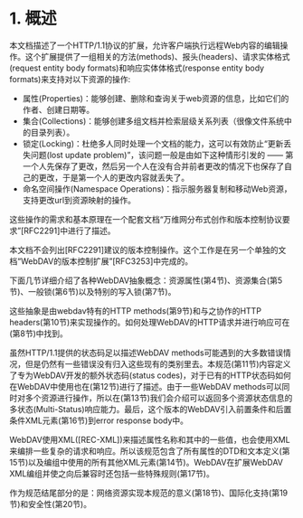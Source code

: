 # 1. 概述

本文档描述了一个HTTP/1.1协议的扩展，允许客户端执行远程Web内容的编辑操作。这个扩展提供了一组相关的方法(methods)、报头(headers)、请求实体格式(request entity body formats)和响应实体体格式(response entity body formats)来支持对以下资源的操作:

- 属性(Properties)：能够创建、删除和查询关于web资源的信息，比如它们的作者、创建日期等。
- 集合(Collections)：能够创建多组文档并检索层级关系列表（很像文件系统中的目录列表）。
- 锁定(Locking)：杜绝多人同时处理一个文档的能力，这可以有效防止“更新丢失问题(lost update problem)”，该问题一般是由如下这种情形引发的 —— 第一个人先保存了更改，然后另一个人在没有合并前者更改的情况下也保存了自己的更改，于是第一个人的更改内容就丢失了。
- 命名空间操作(Namespace Operations)：指示服务器复制和移动Web资源，支持更改url到资源映射的操作。

这些操作的需求和基本原理在一个配套文档“万维网分布式创作和版本控制协议要求”[RFC2291]中进行了描述。

本文档不会列出[RFC2291]建议的版本控制操作。这个工作是在另一个单独的文档“WebDAV的版本控制扩展”[RFC3253]中完成的。

下面几节详细介绍了各种WebDAV抽象概念：资源属性(第4节)、资源集合(第5节)、一般锁(第6节)以及特别的写入锁(第7节)。

这些抽象是由webdav特有的HTTP methods(第9节)和与之协作的HTTP headers(第10节)来实现操作的。如何处理WebDAV的HTTP请求并进行响应可在(第8节)中找到。

虽然HTTP/1.1提供的状态码足以描述WebDAV methods可能遇到的大多数错误情况，但是仍然有一些错误没有归入这些现有的类别里去。本规范(第11节)内容定义了专为WebDAV开发的额外状态码(status codes)，对于已有的HTTP状态码如何在WebDAV中使用也在(第12节)进行了描述。由于一些WebDAV methods可以同时对多个资源进行操作，所以在(第13节)我们会介绍可以返回多个资源状态信息的多状态(Multi-Status)响应能力。最后，这个版本的WebDAV引入前置条件和后置条件XML元素(第16节)到error response body中。

WebDAV使用XML([REC-XML])来描述属性名称和其中的一些值，也会使用XML来编排一些复杂的请求和响应。所以该规范包含了所有属性的DTD和文本定义(第15节)以及编组中使用的所有其他XML元素(第14节)。WebDAV在扩展WebDAV XML编组并使之向后兼容时还包括一些特殊规则(第17节)。

作为规范结尾部分的是：网络资源实现本规范的意义(第18节)、国际化支持(第19节)和安全性(第20节)。